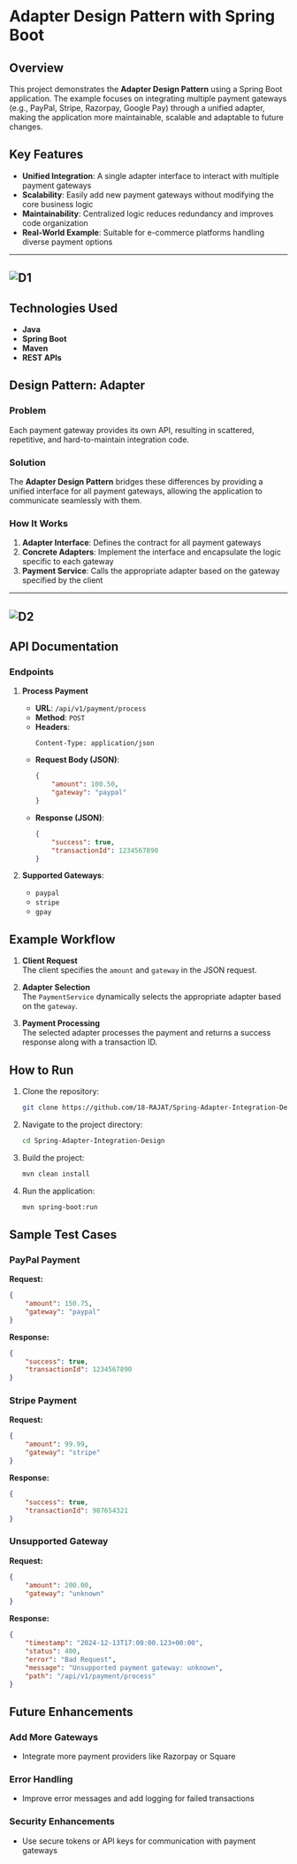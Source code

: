 # Adapter Design Pattern with Spring Boot

## Overview
This project demonstrates the **Adapter Design Pattern** using a Spring Boot application. The example focuses on integrating multiple payment gateways (e.g., PayPal, Stripe, Razorpay, Google Pay) through a unified adapter, making the application more maintainable, scalable and adaptable to future changes.

## Key Features
- **Unified Integration**: A single adapter interface to interact with multiple payment gateways
- **Scalability**: Easily add new payment gateways without modifying the core business logic
- **Maintainability**: Centralized logic reduces redundancy and improves code organization
- **Real-World Example**: Suitable for e-commerce platforms handling diverse payment options

---
![D1](https://github.com/user-attachments/assets/8b5195b5-0109-450d-a3fd-1633f8aa2a89)
---

## Technologies Used
- **Java**
- **Spring Boot**
- **Maven**
- **REST APIs**

## Design Pattern: Adapter

### Problem
Each payment gateway provides its own API, resulting in scattered, repetitive, and hard-to-maintain integration code.

### Solution
The **Adapter Design Pattern** bridges these differences by providing a unified interface for all payment gateways, allowing the application to communicate seamlessly with them.

### How It Works
1. **Adapter Interface**: Defines the contract for all payment gateways
2. **Concrete Adapters**: Implement the interface and encapsulate the logic specific to each gateway
3. **Payment Service**: Calls the appropriate adapter based on the gateway specified by the client

---
![D2](https://github.com/user-attachments/assets/d570dc9c-3977-4211-9a4e-d28e1d6cc6d2)
---
## API Documentation

### Endpoints

1. **Process Payment**
   - **URL**: `/api/v1/payment/process`
   - **Method**: `POST`
   - **Headers**:
     ```
     Content-Type: application/json
     ```
   - **Request Body (JSON)**:
     ```json
     {
         "amount": 100.50,
         "gateway": "paypal"
     }
     ```
   - **Response (JSON)**:
     ```json
     {
         "success": true,
         "transactionId": 1234567890
     }
     ```

2. **Supported Gateways**:
   - `paypal`
   - `stripe`
   - `gpay`

## Example Workflow

1. **Client Request**  
   The client specifies the `amount` and `gateway` in the JSON request.

2. **Adapter Selection**  
   The `PaymentService` dynamically selects the appropriate adapter based on the `gateway`.

3. **Payment Processing**  
   The selected adapter processes the payment and returns a success response along with a transaction ID.

## How to Run

1. Clone the repository:
   ```bash
   git clone https://github.com/18-RAJAT/Spring-Adapter-Integration-Design.git
   ```

2. Navigate to the project directory:
   ```bash
   cd Spring-Adapter-Integration-Design
   ```

3. Build the project:
   ```bash
   mvn clean install
   ```

4. Run the application:
   ```bash
   mvn spring-boot:run
   ```

## Sample Test Cases

### PayPal Payment
**Request:**
```json
{
    "amount": 150.75,
    "gateway": "paypal"
}
```

**Response:**
```json
{
    "success": true,
    "transactionId": 1234567890
}
```

### Stripe Payment
**Request:**
```json
{
    "amount": 99.99,
    "gateway": "stripe"
}
```

**Response:**
```json
{
    "success": true,
    "transactionId": 987654321
}
```

### Unsupported Gateway
**Request:**
```json
{
    "amount": 200.00,
    "gateway": "unknown"
}
```

**Response:**
```json
{
    "timestamp": "2024-12-13T17:00:00.123+00:00",
    "status": 400,
    "error": "Bad Request",
    "message": "Unsupported payment gateway: unknown",
    "path": "/api/v1/payment/process"
}
```

## Future Enhancements

### Add More Gateways
- Integrate more payment providers like Razorpay or Square

### Error Handling
- Improve error messages and add logging for failed transactions

### Security Enhancements
- Use secure tokens or API keys for communication with payment gateways
